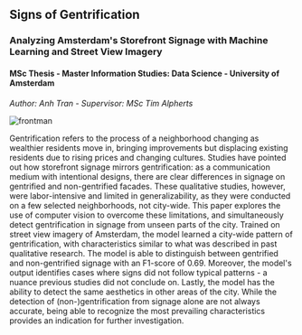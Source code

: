## Signs of Gentrification 
### Analyzing Amsterdam's Storefront Signage with Machine Learning and Street View Imagery
#### MSc Thesis - Master Information Studies: Data Science - University of Amsterdam
*Author: Anh Tran - Supervisor: MSc Tim Alpherts*

![frontman](https://github.com/atran13/MSc-Thesis-Signs-of-Gentrification/assets/117304103/9dd57032-9124-40d6-8bbc-9b0ed5b924fe)

Gentrification refers to the process of a neighborhood changing as wealthier residents move in, bringing improvements but displacing existing residents due to rising prices and changing cultures. Studies have pointed out how storefront signage mirrors gentrification: as a communication medium with intentional designs, there are clear differences in signage on gentrified and non-gentrified facades. These qualitative studies, however, were labor-intensive and limited in generalizability, as they were conducted on a few selected neighborhoods, not city-wide. This paper explores the use of computer vision to overcome these limitations, and simultaneously detect gentrification in signage from unseen parts of the city. Trained on street view imagery of Amsterdam, the model learned a city-wide pattern of gentrification, with characteristics similar to what was described in past qualitative research. The model is able to distinguish between gentrified and non-gentrified signage with an F1-score of 0.69. Moreover, the model's output identifies cases where signs did not follow typical patterns - a nuance previous studies did not conclude on. Lastly, the model has the ability to detect the same aesthetics in other areas of the city. While the detection of (non-)gentrification from signage alone are not always accurate, being able to recognize the most prevailing characteristics provides an indication for further investigation.
